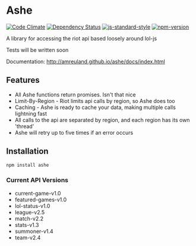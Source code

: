 # Ashe

[![Code Climate](https://codeclimate.com/github/amreuland/ashe/badges/gpa.svg)](https://codeclimate.com/github/amreuland/ashe)
[![Dependency Status](https://gemnasium.com/badges/github.com/amreuland/ashe.svg)](https://gemnasium.com/github.com/amreuland/ashe)
[![js-standard-style](https://img.shields.io/badge/code%20style-standard-brightgreen.svg)](http://standardjs.com/)
[![npm-version](https://img.shields.io/npm/v/ashe.svg)](https://www.npmjs.com/package/ashe)

A library for accessing the riot api based loosely around lol-js

Tests will be written soon

Documentation: <http://amreuland.github.io/ashe/docs/index.html>

## Features
- All Ashe functions return promises. Isn't that nice
- Limit-By-Region - Riot limits api calls by region, so Ashe does too
- Caching - Ashe is ready to cache your data, making multiple calls lightning fast
- All calls to the api are separated by region, and each region has its own 'thread'
- Ashe will retry up to five times if an error occurs

## Installation
```bash
npm install ashe
```

### Current API Versions
- current-game-v1.0
- featured-games-v1.0
- lol-status-v1.0
- league-v2.5
- match-v2.2
- stats-v1.3
- summoner-v1.4
- team-v2.4
